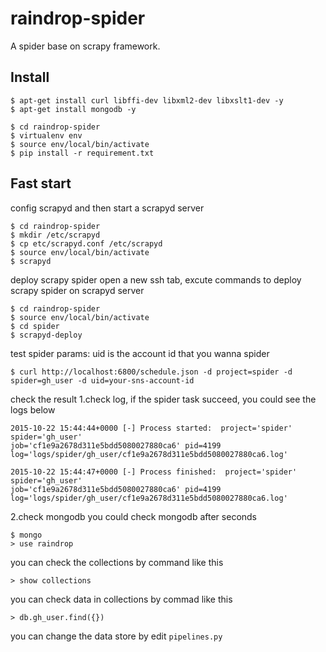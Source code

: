 # raindrop-spider
A spider base on scrapy framework.

## Install
```
$ apt-get install curl libffi-dev libxml2-dev libxslt1-dev -y
$ apt-get install mongodb -y

$ cd raindrop-spider
$ virtualenv env
$ source env/local/bin/activate
$ pip install -r requirement.txt
```

## Fast start
config scrapyd and then start a scrapyd server
```
$ cd raindrop-spider
$ mkdir /etc/scrapyd
$ cp etc/scrapyd.conf /etc/scrapyd
$ source env/local/bin/activate
$ scrapyd
```

deploy scrapy spider
open a new ssh tab, excute commands to deploy scrapy spider on scrapyd server
```
$ cd raindrop-spider
$ source env/local/bin/activate
$ cd spider
$ scrapyd-deploy
```

test spider
params: uid is the account id that you wanna spider
```
$ curl http://localhost:6800/schedule.json -d project=spider -d spider=gh_user -d uid=your-sns-account-id 
```

check the result
1.check log, if the spider task succeed, you could see the logs below
```
2015-10-22 15:44:44+0000 [-] Process started:  project='spider' spider='gh_user' 
job='cf1e9a2678d311e5bdd5080027880ca6' pid=4199 log='logs/spider/gh_user/cf1e9a2678d311e5bdd5080027880ca6.log'

2015-10-22 15:44:47+0000 [-] Process finished:  project='spider' spider='gh_user' 
job='cf1e9a2678d311e5bdd5080027880ca6' pid=4199 log='logs/spider/gh_user/cf1e9a2678d311e5bdd5080027880ca6.log' 
```

2.check mongodb
you could check mongodb after seconds
```
$ mongo
> use raindrop
```

you can check the collections by command like this
```
> show collections
```

you can check data in collections by commad like this
```
> db.gh_user.find({})
```

you can change the data store by edit `pipelines.py`




